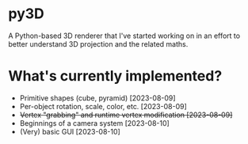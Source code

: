 # py3D
A Python-based 3D renderer that I've started working on in an effort to better understand 3D projection and the related maths.

# What's currently implemented?
- Primitive shapes (cube, pyramid) [2023-08-09]
- Per-object rotation, scale, color, etc. [2023-08-09]
- ~~Vertex "grabbing" and runtime vertex modification [2023-08-09]~~
- Beginnings of a camera system [2023-08-10]
- (Very) basic GUI [2023-08-10]
